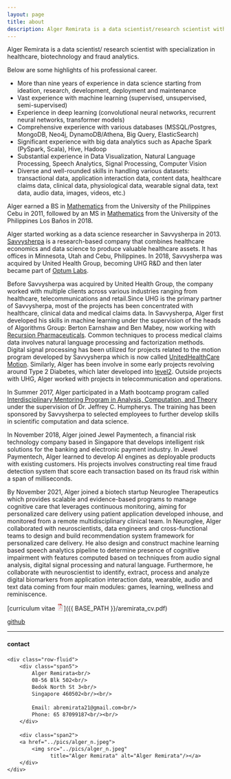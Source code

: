 ```yaml
---
layout: page
title: about
description: Alger Remirata is a data scientist/research scientist with specialization in healthcare, biotechnology and fraud analytics. 
---
```


Alger Remirata is a data scientist/ research scientist 
with specialization in healthcare, biotechnology and fraud analytics.

Below are some highlights of his professional career.

- More than nine years of experience in data science starting from ideation, research, development, deployment and maintenance
- Vast experience with machine learning (supervised, unsupervised, semi-supervised)
- Experience in deep learning (convolutional neural networks, recurrent neural networks, transformer models)
- Comprehensive experience with various databases (MSSQL/Postgres, MongoDB, Neo4j, DynamoDB/Athena, Big Query, ElasticSearch)
- Significant experience with big data analytics such as Apache Spark (PySpark, Scala), Hive, Hadoop
- Substantial experience in Data Visualization, Natural Language Processing, Speech Analytics, Signal Processing, Computer Vision
- Diverse and well-rounded skills in handling various datasets: transactional data, application interaction data, content data, healthcare
claims data, clinical data, physiological data, wearable signal data, text data, audio data, images, videos, etc.)

Alger earned a BS in [Mathematics](https://cs.upcebu.edu.ph/academics/mathematics-and-statistics/) from the University of the Philippines Cebu in 2011, followed by an
MS in [Mathematics](https://www.uplbgraduateschool.org/academic-programs/mathematics-math/) from the University of the Philippines Los Baños in 2018.

Alger started working as a data science researcher in Savvysherpa in 2013. [Savvysherpa](https://www.linkedin.com/company/savvysherpa-inc/) is a research-based company that combines healthcare economics and data science to produce valuable healthcare assets. It has offices in Minnesota, Utah and Cebu, Philippines. In 2018, Savvysherpa was acquired by United Health Group, becoming UHG R&D and then later became part of [Optum Labs](https://www.optumlabs.com/).

Before Savvysherpa was acquired by United Health Group, the company worked with multiple clients across various industries ranging from healthcare, telecommunications and retail.Since UHG is the primary partner of Savvysherpa, most of the projects has been concentrated with healthcare, clinical data and medical claims data. In Savvysherpa, Alger first developed his skills in machine learning under the supervision of the heads of Algorithms Group: Berton Earnshaw and Ben Mabey, now working with [Recursion Pharmaceuticals](https://www.recursion.com/). Common techniques to process medical claims data involves natural language processing and factorization methods. Digital signal processing has been utilized for projects related to the motion program developed by Savvysherpa which is now called [UnitedHealthCare Motion](https://unitedhealthcaremotion.com/). Similarly, Alger has been involve in some early projects revolving around Type 2 Diabetes, which later developed into [level2](https://mylevel2.com/our-approach/). Outside projects with UHG, Alger worked with projects in telecommunication and operations.

In Summer 2017, Alger participated in a Math bootcamp program called [Interdisciplinary Mentoring Program in Analysis, Computation, and Theory](https://magazine.byu.edu/article/math-boot-camp/) under the supervision of Dr. Jeffrey C. Humpherys. The training has been sponsored by Savvysherpa to selected employees to further develop skills in scientific computation and data science. 

In November 2018, Alger joined Jewel Paymentech, a financial risk technology company based in Singapore that develops intelligent risk solutions for the banking and electronic payment industry. In Jewel Paymentech, Alger learned to develop AI engines as deployable products with existing customers. His projects involves constructing real time fraud detection system that score each transaction based on its fraud risk within a span of milliseconds.

By November 2021, Alger joined a biotech startup Neuroglee Therapeutics which provides scalable and evidence-based programs to manage cognitive care that leverages continuous monitoring, aiming for personalized care delivery using patient application developed inhouse, and monitored from a remote multidisciplinary clinical team. In Neuroglee, Alger collaborated with neuroscientists, data engineers and cross-functional teams to design and build recommendation system framework for personalized care delivery. 
He also design and construct machine learning based speech analytics pipeline to determine presence of cognitive impairment with features computed based on techniques from audio signal analysis, digital signal processing and natural language. Furthermore, he collaborate with neuroscientist to identify, extract, process and analyze digital biomarkers from application interaction data, wearable, audio and text data coming from four main modules: games, learning, wellness and reminiscence.
 


[curriculum vitae ![CV as pdf](icons16/pdf-icon.png)]({{ BASE_PATH }}/aremirata_cv.pdf)<br/>
<!-- [impactstory](https://impactstory.org/u/0000-0002-4914-6671)<br/> -->
[github](https://github.com/aremirata)<br/>

---

<div class="container">
<h4><a name="contact"></a>contact</h4>

    <div class="row-fluid">
        <div class="span5">
            Alger Remirata<br/>
            08-56 Blk 502<br/>
            Bedok North St 3<br/> 
            Singapore 460502<br/><br/>

            Email: abremirata21@gmail.com<br/>
            Phone: 65 87099187<br/><br/>
        </div>

        <div class="span2">
        <a href="../pics/alger_n.jpeg">
            <img src="../pics/alger_n.jpeg"
                  title="Alger Remirata" alt="Alger Remirata"/></a>
        </div>
    </div>
</div>
